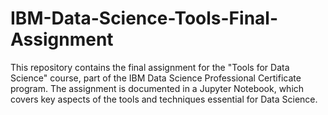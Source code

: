 # IBM-Data-Science-Tools-Final-Assignment
This repository contains the final assignment for the "Tools for Data Science" course, part of the IBM Data Science Professional Certificate program. The assignment is documented in a Jupyter Notebook, which covers key aspects of the tools and techniques essential for Data Science.
